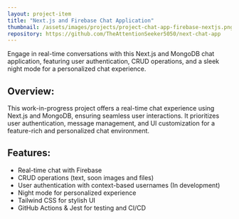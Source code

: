 ```yaml
---
layout: project-item
title: "Next.js and Firebase Chat Application"
thumbnail: /assets/images/projects/project-chat-app-firebase-nextjs.png
repository: https://github.com/TheAttentionSeeker5050/next-chat-app
---
```


<p id="heading-p">Engage in real-time conversations with this Next.js and MongoDB chat application, featuring user authentication, CRUD operations, and a sleek night mode for a personalized chat experience.</p>

## Overview:
This work-in-progress project offers a real-time chat experience using Next.js and MongoDB, ensuring seamless user interactions. It prioritizes user authentication, message management, and UI customization for a feature-rich and personalized chat environment.

## Features:
- Real-time chat with Firebase
- CRUD operations (text, soon images and files)
- User authentication with context-based usernames (In development)
- Night mode for personalized experience
- Tailwind CSS for stylish UI
- GitHub Actions & Jest for testing and CI/CD